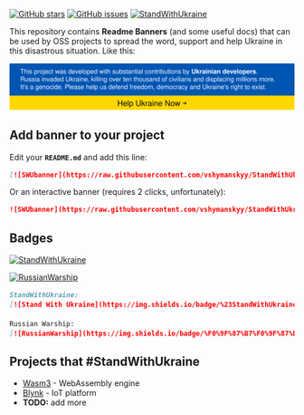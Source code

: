 [![GitHub stars](https://img.shields.io/github/stars/vshymanskyy/StandWithUkraine.svg)](https://github.com/vshymanskyy/StandWithUkraine/stargazers)
[![GitHub issues](https://img.shields.io/github/issues/vshymanskyy/StandWithUkraine.svg)](https://github.com/vshymanskyy/StandWithUkraine/issues)
[![StandWithUkraine](https://img.shields.io/badge/%23StandWithUkraine-%F0%9F%87%BA%F0%9F%87%A6-white)](https://github.com/vshymanskyy/StandWithUkraine/blob/main/docs/README.md)

This repository contains **Readme Banners** (and some useful docs) that can be used by OSS projects to spread the word, support and help Ukraine in this disastrous situation. Like this:

[![SWUbanner](https://raw.githubusercontent.com/vshymanskyy/StandWithUkraine/main/banner-direct.svg)](https://github.com/vshymanskyy/StandWithUkraine/blob/main/docs/README.md)

## Add banner to your project

Edit your **`README.md`** and add this line:
```md
[![SWUbanner](https://raw.githubusercontent.com/vshymanskyy/StandWithUkraine/main/banner-direct.svg)](https://github.com/vshymanskyy/StandWithUkraine/blob/main/docs/README.md)
```

Or an interactive banner (requires 2 clicks, unfortunately):
```md
![SWUbanner](https://raw.githubusercontent.com/vshymanskyy/StandWithUkraine/main/banner.svg)
```

## Badges

[![StandWithUkraine](https://img.shields.io/badge/%23StandWithUkraine-%F0%9F%87%BA%F0%9F%87%A6-white)](https://github.com/vshymanskyy/StandWithUkraine/blob/main/docs/README.md)

[![RussianWarship](https://img.shields.io/badge/%F0%9F%87%B7%F0%9F%87%BA%20warship-go%20fuck%20yourself-blue)](https://github.com/vshymanskyy/StandWithUkraine/blob/main/docs/README.md)

```md
StandWithUkraine:
[![Stand With Ukraine](https://img.shields.io/badge/%23StandWithUkraine-%F0%9F%87%BA%F0%9F%87%A6-white)](https://github.com/vshymanskyy/StandWithUkraine/blob/main/docs/README.md)

Russian Warship:
[![RussianWarship](https://img.shields.io/badge/%F0%9F%87%B7%F0%9F%87%BA%20warship-go%20fuck%20yourself-blue)](https://github.com/vshymanskyy/StandWithUkraine/blob/main/docs/README.md)
```

## Projects that #StandWithUkraine

- [Wasm3](https://github.com/wasm3/wasm3) - WebAssembly engine
- [Blynk](https://github.com/blynkkk/blynk-library) - IoT platform
- **TODO:** add more
